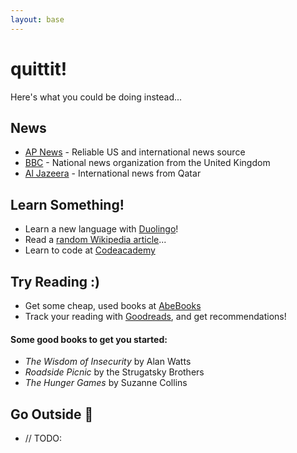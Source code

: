 ```yaml
---
layout: base
---
```


# quittit!

Here's what you could be doing instead...

## News

* [AP News](https://apnews.com) - Reliable US and international news source
* [BBC](https://bbc.com) - National news organization from the United Kingdom
* [Al Jazeera](https://aljazeera.com) - International news from Qatar

## Learn Something!

* Learn a new language with [Duolingo](https://duolingo.com)!
* Read a [random Wikipedia article](https://en.wikipedia.org/wiki/Special:Random)...
* Learn to code at [Codeacademy](https://www.codecademy.com/)

## Try Reading :)

* Get some cheap, used books at [AbeBooks](https://abebooks.com)
* Track your reading with [Goodreads](https://goodreads.com), and get recommendations!

#### Some good books to get you started:

* *The Wisdom of Insecurity* by Alan Watts
* *Roadside Picnic* by the Strugatsky Brothers
* *The Hunger Games* by Suzanne Collins

## Go Outside &#128693;

* // TODO: